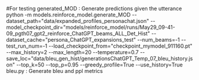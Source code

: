 #For testing
generated_MOD : Generate predictions given the utterance
python -m models.reinforce_model.generate_MOD --dataset_path="data/expanded_profiles_personachat.json" --model_checkpoint_dir="models/reinforce_model/runs/May29_09-41-09_pgth07_gpt2_reinforce_ChatGPT_beams_ALL_Det_Hist" --dataset_cache="persona_ChatGPT_expansions_test" --num_beams=-1 --test_run_num=-1 --load_checkpoint_from="checkpoint_mymodel_911160.pt" --max_history=2 --max_length=20 --temperature=0.7 --save_loc="data/bleu_gen_hist/generationsChatGPT_Temp_07_bleu_history.json" --top_k=50 --top_p=0.95 --greedy_profile=True --use_history=True
bleu.py : Generate bleu and ppl metrics
